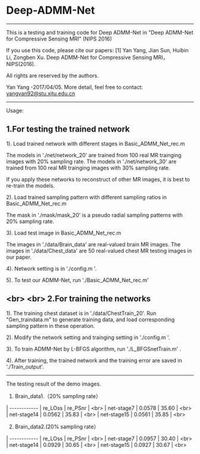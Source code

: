 ﻿# Deep-ADMM-Net

***********************************************************************************************************

This is a testing and training code for Deep ADMM-Net in "Deep ADMM-Net for Compressive Sensing MRI" (NIPS 2016)
 
If you use this code, please cite our papers:
[1] Yan Yang, Jian Sun, Huibin Li, Zongben Xu. Deep ADMM-Net for Compressive Sensing MRI，NIPS(2016).

All rights are reserved by the authors.

Yan Yang -2017/04/05. More detail, feel free to contact: yangyan92@stu.xjtu.edu.cn


***********************************************************************************************************



Usage:

1.For testing the trained network 
---------------------------------

1). Load trained network with different stages in Basic_ADMM_Net_rec.m

   The models in './net/network_20' are trained from 100 real MR trainging images with 20% sampling rate. 
   The models in './net/network_30' are trained from 100 real MR trainging images with 30% sampling rate.
   
   If you apply these networks to  reconstruct of other MR images, it is best to re-train the models.

2). Load trained sampling pattern with different sampling ratios in Basic_ADMM_Net_rec.m

   The mask in './mask/mask_20' is a pseudo radial sampling patterns with 20% sampling rate.
   
3). Load test image  in Basic_ADMM_Net_rec.m

   The images in './data/Brain_data' are real-valued brain MR images.
   The images in './data/Chest_data' are 50 real-valued chest MR testing images in our paper.

4). Network setting is in  './config.m '.

5). To test our ADMM-Net, run './Basic_ADMM_Net_rec.m'


\<br>
\<br>
2.For training the networks
---------------------------
1). The training chest dataset is in './data/ChestTrain_20'.
    Run 
"Gen_traindata.m" to generate training data,
    and load  corresponding sampling pattern in these operation. 

2). Modify the network setting and trainging setting in  './config.m '.

3). To train ADMM-Net by L-BFGS algorithm, run
 './L_BFGSnetTrain.m' .

4). After training, the trained network and the training error are saved in './Train_output'.



***********************************************************************************************************
 
The testing result of the demo images.

1) Brain_data1.（20% sampling rate）

| ------------ |  re_LOss  |  re_PSnr  |  \<br>
|  net-stage7  |  0.0578   |  35.60    |  \<br>
|  net-stage14 |  0.0562   |  35.83    |  \<br>
|  net-stage15 |  0.0561   |  35.85    |  \<br>


2) Brain_data2.(20% sampling rate）

| ------------ |  re_LOss  |  re_PSnr  |  \<br>
|  net-stage7  |  0.0957   |  30.40    |  \<br>
|  net-stage14 |  0.0929   |  30.65    |  \<br>
|  net-stage15 |  0.0927   |  30.67    |  \<br>





